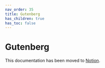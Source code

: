 ```yaml
---
nav_order: 35
title: Gutenberg
has_children: true
has_toc: false
---
```

# Gutenberg

This documentation has been moved to [Notion](https://www.notion.so/Gutenberg-87abd13e667a4f3d8a84b3673d1ec2b1).

